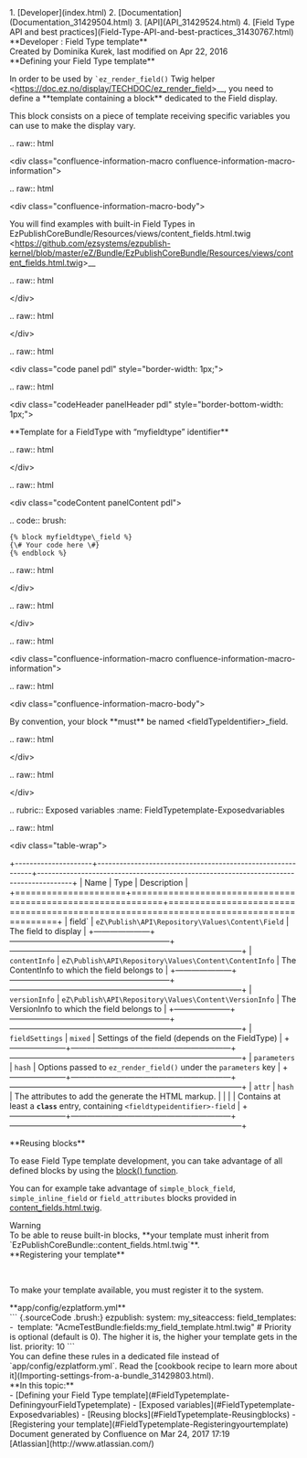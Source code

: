 <div id="page">
<div id="main" class="aui-page-panel">
<div id="main-header">
<div id="breadcrumb-section">
1.  [Developer](index.html)
2.  [Documentation](Documentation_31429504.html)
3.  [API](API_31429524.html)
4.  [Field Type API and best
    practices](Field-Type-API-and-best-practices_31430767.html)

</div>
**Developer : Field Type template**

</div>
<div id="content" class="view">
<div class="page-metadata">
Created by Dominika Kurek, last modified on Apr 22, 2016

</div>
<div id="main-content" class="wiki-content group">
<div class="contentLayout2">
<div class="columnLayout two-right-sidebar"
data-layout="two-right-sidebar">
<div class="cell normal" data-type="normal">
<div class="innerCell">
**Defining your Field Type template**

In order to be used by `` `ez_render_field() `` Twig helper
&lt;<https://doc.ez.no/display/TECHDOC/ez_render_field>&gt;\_\_, you need
to define a \*\*template containing a block\*\* dedicated to the Field
display.

This block consists on a piece of template receiving specific variables
you can use to make the display vary.

.. raw:: html

   &lt;div
   class="confluence-information-macro confluence-information-macro-information"&gt;

.. raw:: html

   &lt;div class="confluence-information-macro-body"&gt;

You will find examples with built-in Field Types in
EzPublishCoreBundle/Resources/views/content\_fields.html.twig
&lt;<https://github.com/ezsystems/ezpublish-kernel/blob/master/eZ/Bundle/EzPublishCoreBundle/Resources/views/content_fields.html.twig>&gt;\_\_

.. raw:: html

   &lt;/div&gt;

.. raw:: html

   &lt;/div&gt;

.. raw:: html

   &lt;div class="code panel pdl" style="border-width: 1px;"&gt;

.. raw:: html

   &lt;div class="codeHeader panelHeader pdl"
   style="border-bottom-width: 1px;"&gt;

\*\*Template for a FieldType with “myfieldtype” identifier\*\*

.. raw:: html

   &lt;/div&gt;

.. raw:: html

   &lt;div class="codeContent panelContent pdl"&gt;

.. code:: brush:

    {% block myfieldtype\_field %}
    {\# Your code here \#}
    {% endblock %}

.. raw:: html

   &lt;/div&gt;

.. raw:: html

   &lt;/div&gt;

.. raw:: html

   &lt;div
   class="confluence-information-macro confluence-information-macro-information"&gt;

.. raw:: html

   &lt;div class="confluence-information-macro-body"&gt;

By convention, your block \*\*must\*\* be named
&lt;fieldTypeIdentifier&gt;\_field.

.. raw:: html

   &lt;/div&gt;

.. raw:: html

   &lt;/div&gt;

.. rubric:: Exposed variables
   :name: FieldTypetemplate-Exposedvariables

.. raw:: html

   &lt;div class="table-wrap"&gt;

+---------------------+------------------------------------------------------------+---------------------------------------------------------------------------------------+
| Name                | Type                                                       | Description                                                                           |
+=====================+============================================================+=======================================================================================+
| field\` | `eZ\Publish\API\Repository\Values\Content\Field` | The field
to display |
+———————+————————————————————+—————————————————————————————+ |
`contentInfo` | `eZ\Publish\API\Repository\Values\Content\ContentInfo` |
The ContentInfo to which the field belongs to |
+———————+————————————————————+—————————————————————————————+ |
`versionInfo` | `eZ\Publish\API\Repository\Values\Content\VersionInfo` |
The VersionInfo to which the field belongs to |
+———————+————————————————————+—————————————————————————————+ |
`fieldSettings` | `mixed` | Settings of the field (depends on the
FieldType) |
+———————+————————————————————+—————————————————————————————+ |
`parameters` | `hash` | Options passed to `ez_render_field()` under the
`parameters` key |
+———————+————————————————————+—————————————————————————————+ | `attr` |
`hash` | The attributes to add the generate the HTML markup. | | | |
Contains at least a **`class`** entry, containing
`<fieldtypeidentifier>-field` |
+———————+————————————————————+—————————————————————————————+

</div>
**Reusing blocks**

To ease Field Type template development, you can take advantage of all
defined blocks by using the [block()
function](http://twig.sensiolabs.org/doc/functions/block.html).

You can for example take advantage of `simple_block_field`,
`simple_inline_field` or `field_attributes` blocks provided in
[content\_fields.html.twig](https://github.com/ezsystems/ezpublish-kernel/blob/master/eZ/Bundle/EzPublishCoreBundle/Resources/views/content_fields.html.twig#L413).

<div
class="confluence-information-macro confluence-information-macro-note">
Warning

<div class="confluence-information-macro-body">
To be able to reuse built-in blocks, **your template must inherit from
`EzPublishCoreBundle::content_fields.html.twig`**.

</div>
</div>
**Registering your template**

 

To make your template available, you must register it to the system.

<div class="code panel pdl" style="border-width: 1px;">
<div class="codeHeader panelHeader pdl"
style="border-bottom-width: 1px;">
**app/config/ezplatform.yml**

</div>
<div class="codeContent panelContent pdl">
``` {.sourceCode .brush:}
ezpublish:
    system:
        my_siteaccess:
            field_templates:
                - 
                    template: "AcmeTestBundle:fields:my_field_template.html.twig"
                    # Priority is optional (default is 0). The higher it is, the higher your template gets in the list.
                    priority: 10
```

</div>
</div>
<div
class="confluence-information-macro confluence-information-macro-tip">
<div class="confluence-information-macro-body">
You can define these rules in a dedicated file instead of
`app/config/ezplatform.yml`. Read the [cookbook recipe to learn more
about it](Importing-settings-from-a-bundle_31429803.html).

</div>
</div>
</div>
</div>
<div class="cell aside" data-type="aside">
<div class="innerCell">
**In this topic:**

<div class="toc-macro rbtoc1490375991414">
-   [Defining your Field Type
    template](#FieldTypetemplate-DefiningyourFieldTypetemplate)
    -   [Exposed variables](#FieldTypetemplate-Exposedvariables)
    -   [Reusing blocks](#FieldTypetemplate-Reusingblocks)
    -   [Registering your
        template](#FieldTypetemplate-Registeringyourtemplate)

</div>
</div>
</div>
</div>
</div>
</div>
</div>
</div>
<div id="footer" role="contentinfo">
<div class="section footer-body">
Document generated by Confluence on Mar 24, 2017 17:19

<div id="footer-logo">
[Atlassian](http://www.atlassian.com/)

</div>
</div>
</div>
</div>

